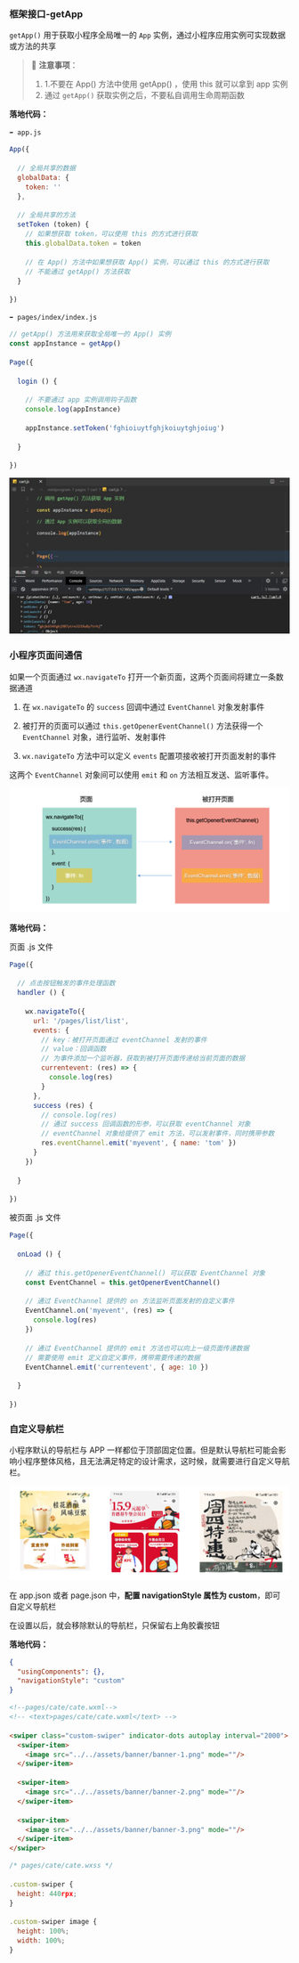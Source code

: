 ### 框架接口-getApp



`getApp()`  用于获取小程序全局唯一的 `App` 实例，通过小程序应用实例可实现数据或方法的共享



> 📌 **注意事项**：
>
> 1. 1.不要在 App() 方法中使用 getApp() ，使用 this 就可以拿到 app 实例
> 2. 通过 `getApp()` 获取实例之后，不要私自调用生命周期函数



**落地代码：**

`➡️ app.js`

```js
App({

  // 全局共享的数据
  globalData: {
    token: ''
  },

  // 全局共享的方法
  setToken (token) {
    // 如果想获取 token，可以使用 this 的方式进行获取
    this.globalData.token = token

    // 在 App() 方法中如果想获取 App() 实例，可以通过 this 的方式进行获取
    // 不能通过 getApp() 方法获取
  }

})
```



`➡️ pages/index/index.js`

```js
// getApp() 方法用来获取全局唯一的 App() 实例
const appInstance = getApp()

Page({

  login () {

    // 不要通过 app 实例调用钩子函数
    console.log(appInstance)

    appInstance.setToken('fghioiuytfghjkoiuytghjoiug')

  }

})
```



<img src="assets/50-getApp.jpg" style="zoom:70%;" />







### 小程序页面间通信



如果一个页面通过 `wx.navigateTo` 打开一个新页面，这两个页面间将建立一条数据通道



1. 在 `wx.navigateTo` 的 `success` 回调中通过 `EventChannel` 对象发射事件

2. 被打开的页面可以通过 `this.getOpenerEventChannel()` 方法获得一个 `EventChannel` 对象，进行监听、发射事件

3. `wx.navigateTo` 方法中可以定义 `events` 配置项接收被打开页面发射的事件



这两个 `EventChannel` 对象间可以使用 `emit` 和 `on` 方法相互发送、监听事件。



<img src="assets/小程序页面间通信.png" style="zoom: 60%;" />





**落地代码：**



页面 .js 文件

```js
Page({

  // 点击按钮触发的事件处理函数
  handler () {

    wx.navigateTo({
      url: '/pages/list/list',
      events: {
        // key：被打开页面通过 eventChannel 发射的事件
        // value：回调函数
        // 为事件添加一个监听器，获取到被打开页面传递给当前页面的数据
        currentevent: (res) => {
          console.log(res)
        }
      },
      success (res) {
        // console.log(res)
        // 通过 success 回调函数的形参，可以获取 eventChannel 对象
        // eventChannel 对象给提供了 emit 方法，可以发射事件，同时携带参数
        res.eventChannel.emit('myevent', { name: 'tom' })
      }
    })

  }

})
```



被页面 .js 文件

```js
Page({

  onLoad () {

    // 通过 this.getOpenerEventChannel() 可以获取 EventChannel 对象
    const EventChannel = this.getOpenerEventChannel()

    // 通过 EventChannel 提供的 on 方法监听页面发射的自定义事件
    EventChannel.on('myevent', (res) => {
      console.log(res)
    })

    // 通过 EventChannel 提供的 emit 方法也可以向上一级页面传递数据
    // 需要使用 emit 定义自定义事件，携带需要传递的数据
    EventChannel.emit('currentevent', { age: 10 })

  }

})
```









### 自定义导航栏



小程序默认的导航栏与 APP 一样都位于顶部固定位置。但是默认导航栏可能会影响小程序整体风格，且无法满足特定的设计需求，这时候，就需要进行自定义导航栏。



<img src="assets/自定义 TabBar.png" style="zoom:60%;" />



在 app.json 或者 page.json 中，**配置 navigationStyle 属性为 custom**，即可 自定义导航栏

在设置以后，就会移除默认的导航栏，只保留右上角胶囊按钮





**落地代码：**

```json
{
  "usingComponents": {},
  "navigationStyle": "custom"
}
```



```html
<!--pages/cate/cate.wxml-->
<!-- <text>pages/cate/cate.wxml</text> -->

<swiper class="custom-swiper" indicator-dots autoplay interval="2000">
  <swiper-item>
    <image src="../../assets/banner/banner-1.png" mode=""/>
  </swiper-item>

  <swiper-item>
    <image src="../../assets/banner/banner-2.png" mode=""/>
  </swiper-item>

  <swiper-item>
    <image src="../../assets/banner/banner-3.png" mode=""/>
  </swiper-item>
</swiper>
```



```js
/* pages/cate/cate.wxss */

.custom-swiper {
  height: 440rpx;
}

.custom-swiper image {
  height: 100%;
  width: 100%;
}

```


